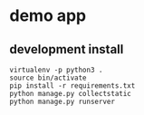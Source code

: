 demo app
===========


development install
---------------

    virtualenv -p python3 .
    source bin/activate
    pip install -r requirements.txt
    python manage.py collectstatic
    python manage.py runserver

